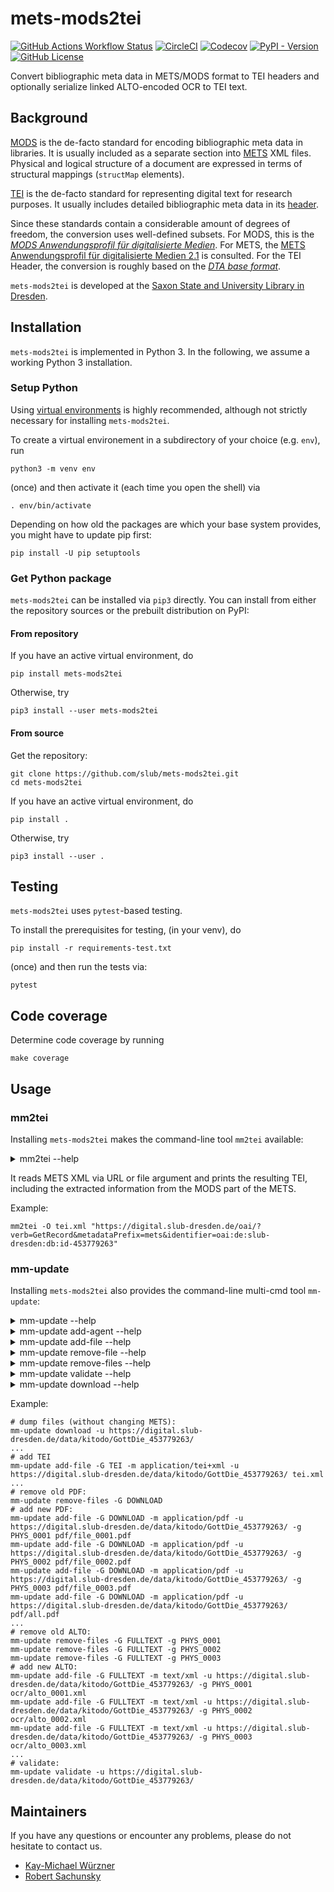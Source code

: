 # mets-mods2tei

[![GitHub Actions Workflow Status](https://img.shields.io/github/actions/workflow/status/slub/mets-mods2tei/ci.yml?logo=GitHub)](https://github.com/slub/mets-mods2tei/actions)
[![CircleCI](https://img.shields.io/circleci/build/github/slub/mets-mods2tei?logo=CircleCI)](https://circleci.com/gh/slub/mets-mods2tei)
[![Codecov](https://img.shields.io/codecov/c/github/slub/mets-mods2tei?logo=Codecov)](https://codecov.io/gh/slub/mets-mods2tei)
[![PyPI - Version](https://img.shields.io/pypi/v/mets-mods2tei?logo=PyPI)](https://pypi.org/project/mets-mods2tei/)
[![GitHub License](https://img.shields.io/github/license/slub/mets-mods2tei)](LICENSE)

Convert bibliographic meta data in METS/MODS format to TEI headers and optionally serialize linked ALTO-encoded OCR to TEI text.

## Background

[MODS](http://www.loc.gov/standards/mods/) is the de-facto standard for encoding bibliographic
meta data in libraries. It is usually included as a separate section into
[METS](http://www.loc.gov/standards/mets/) XML files. Physical and logical structure of a document
are expressed in terms of structural mappings (`structMap` elements).

[TEI](https://tei-c.org/) is the de-facto standard for representing digital text for research
purposes. It usually includes detailed bibliographic meta data in its
[header](https://tei-c.org/release/doc/tei-p5-doc/de/html/ref-teiHeader.html).

Since these standards contain a considerable amount of degrees of freedom, the conversion uses
well-defined subsets. For MODS, this is the
[*MODS Anwendungsprofil für digitalisierte Medien*](https://dfg-viewer.de/fileadmin/groups/dfgviewer/MODS-Anwendungsprofil_2.3.1.pdf).
For METS, the [METS Anwendungsprofil für digitalisierte Medien 2.1](https://www.zvdd.de/fileadmin/AGSDD-Redaktion/METS_Anwendungsprofil_2.1.pdf) is consulted.
For the TEI Header, the conversion is roughly based on the [*DTA base format*](https://github.com/deutschestextarchiv/dtabf).

`mets-mods2tei` is developed at the [Saxon State and University Library in Dresden](https://www.slub-dresden.de).

## Installation

`mets-mods2tei` is implemented in Python 3. In the following, we assume a working Python 3 installation.

### Setup Python

Using [virtual environments](https://packaging.python.org/tutorials/installing-packages/#creating-virtual-environments) is highly recommended,
although not strictly necessary for installing `mets-mods2tei`.

To create a virtual environement in a subdirectory of your choice (e.g. `env`), run

    python3 -m venv env

(once) and then activate it (each time you open the shell) via

    . env/bin/activate

Depending on how old the packages are which your base system provides,
you might have to update pip first:

    pip install -U pip setuptools

### Get Python package

`mets-mods2tei` can be installed via `pip3` directly.
You can install from either the repository sources or the
prebuilt distribution on PyPI:

#### From repository

If you have an active virtual environment, do

    pip install mets-mods2tei

Otherwise, try

    pip3 install --user mets-mods2tei

#### From source

Get the repository:

    git clone https://github.com/slub/mets-mods2tei.git
    cd mets-mods2tei

If you have an active virtual environment, do

    pip install .

Otherwise, try

    pip3 install --user .

## Testing

`mets-mods2tei` uses `pytest`-based testing.

To install the prerequisites for testing, (in your venv), do

    pip install -r requirements-test.txt

(once) and then run the tests via:

    pytest

## Code coverage

Determine code coverage by running

    make coverage

## Usage

### mm2tei

Installing `mets-mods2tei` makes the command-line tool `mm2tei` available:

<details><summary>mm2tei --help</summary>
<p>

```
Usage: mm2tei [OPTIONS] METS

  METS: File containing or URL pointing to the METS/MODS XML to be converted

  Parse given METS and its meta-data, and convert it to TEI.

  If `--ocr` is given, then also read the ALTO full-text files from the
  fileGrp in `--text-group`, and convert page contents accordingly (in
  physical order).

  Decorate page boundaries with image and page numbers. Moreover, if `--add-
  refs` contains `page`, then reference the corresponding base image files (by
  file name) from `--img-group`. Likewise, if `--add-refs` contains `line`,
  then reference the corresponding textline segments (by XML ID) from `--text-
  group`.

  Output XML to `--output (use '-' for stdout), log to stderr.`

Options:
  -O, --output FILENAME           File path to write TEI output to
  -o, --ocr                       Serialize OCR into resulting TEI
  -T, --text-group TEXT           File group which contains the full-text
  -I, --img-group TEXT            File group which contains the images
  -r, --add-refs [page|line]
  -l, --log-level [DEBUG|INFO|WARN|ERROR|OFF]
  -h, --help                      Show this message and exit.
```

</p></details>

It reads METS XML via URL or file argument and prints the resulting TEI,
including the extracted information from the MODS part of the METS.


Example:

    mm2tei -O tei.xml "https://digital.slub-dresden.de/oai/?verb=GetRecord&metadataPrefix=mets&identifier=oai:de:slub-dresden:db:id-453779263"


### mm-update

Installing `mets-mods2tei` also provides the command-line multi-cmd tool `mm-update`:

<details><summary>mm-update --help</summary>
<p>

```
Usage: mm-update [OPTIONS] COMMAND [ARGS]...

  Entry-point of multi-purpose CLI for DFG Viewer compliant METS updates

Options:
  --version                       Show the version and exit.
  -l, --log-level [OFF|ERROR|WARN|INFO|DEBUG|TRACE]
                                  Log level
  -d, --directory WORKSPACE_DIR   Changes the workspace folder location
                                  [default: METS_URL directory or .]"
  -m, --mets METS_URL             The path/URL of the METS file [default:
                                  WORKSPACE_DIR/mets.xml]
  --backup                        Backup METS whenever it is saved.
  --help                          Show this message and exit.

Commands:
  add-agent     add agent headers, optionally from external METS
  add-file      add a file reference, optionally as URL
  download      download files into subdirectories, as path or URL
  remove-file   remove all file references for a specific location,...
  remove-files  remove all file references for a specific fileGrp / MIME...
  validate      custom OcrdWorkspaceValidator
```

</p></details>

<details><summary>mm-update add-agent --help</summary>
<p>

```
Usage: mm-update add-agent [OPTIONS]

  add agent headers, optionally from external METS

Options:
  -m, --mets TEXT  copy metsHdr/agent from this file, too
  --help           Show this message and exit.
```

</p></details>

<details><summary>mm-update add-file --help</summary>
<p>

```
Usage: mm-update add-file [OPTIONS] PATH

  add a file reference, optionally as URL

Options:
  -G, --file-grp FILE_GRP  fileGrp to add to  [required]
  -m, --mimetype TYPE      Media type of the file. Guessed from extension if
                           not provided
  -g, --page-id PAGE_ID    ID of the physical page (or empty if document-
                           global)
  -u, --url-prefix TEXT    URL prefix to add to path before storing references
                           (or else keep local file refs)
  --help                   Show this message and exit.


```

</p></details>

<details><summary>mm-update remove-file --help</summary>
<p>

```
Usage: mm-update remove-file [OPTIONS] PATH

  remove all file references for a specific location, optionally as URL

Options:
  -u, --url-prefix TEXT  URL prefix to add to path before removing references
                         (or else search verbatim file refs)
  --help                 Show this message and exit.
```

</p></details>

<details><summary>mm-update remove-files --help</summary>
<p>

```
Usage: mm-update remove-files [OPTIONS]

  remove all file references for a specific fileGrp / MIME type / page ID
  combination

Options:
  -G, --file-grp FILE_GRP  fileGrp to add to  [required]
  -m, --mimetype TYPE      Media type of the file. Guessed from extension if
                           not provided
  -g, --page-id PAGE_ID    ID of the physical page (or empty if document-
                           global)
  --help                   Show this message and exit.
```

</p></details>

<details><summary>mm-update validate --help</summary>
<p>

```
Usage: mm-update validate [OPTIONS]

  custom OcrdWorkspaceValidator

Options:
  -u, --url-prefix TEXT  validate each file has this URL prefix
  --help                 Show this message and exit.
```

</p></details>

<details><summary>mm-update download --help</summary>
<p>

```
Usage: mm-update download [OPTIONS]

  download files into subdirectories, as path or URL

Options:
  -G, --file-grp FILE_GRP         fileGrp USE (or empty if all fileGrps)
  -g, --page-id PAGE_ID           ID of the physical page (or empty if all
                                  pages)
  -p, --path-names [URL|GRP/ID.SUF]
                                  how to generate local path names (from URL
                                  or from fileGrp, file ID and suffix)
                                  [default: URL]
  -u, --url-prefix TEXT           URL prefix to remove from path before
                                  storing downloaded files (to avoid creating
                                  host directories)
  -r, --reference [no-change|replace-by-local|insert-local|append-local]
                                  whether and how to update the FLocat
                                  reference in METS  [default: no-change]
  --help                          Show this message and exit.
```

</p></details>

Example:

    # dump files (without changing METS):
    mm-update download -u https://digital.slub-dresden.de/data/kitodo/GottDie_453779263/
    ...
    # add TEI
    mm-update add-file -G TEI -m application/tei+xml -u https://digital.slub-dresden.de/data/kitodo/GottDie_453779263/ tei.xml
    ...
    # remove old PDF:
    mm-update remove-files -G DOWNLOAD
    # add new PDF:
    mm-update add-file -G DOWNLOAD -m application/pdf -u https://digital.slub-dresden.de/data/kitodo/GottDie_453779263/ -g PHYS_0001 pdf/file_0001.pdf
    mm-update add-file -G DOWNLOAD -m application/pdf -u https://digital.slub-dresden.de/data/kitodo/GottDie_453779263/ -g PHYS_0002 pdf/file_0002.pdf
    mm-update add-file -G DOWNLOAD -m application/pdf -u https://digital.slub-dresden.de/data/kitodo/GottDie_453779263/ -g PHYS_0003 pdf/file_0003.pdf
    mm-update add-file -G DOWNLOAD -m application/pdf -u https://digital.slub-dresden.de/data/kitodo/GottDie_453779263/ pdf/all.pdf
    ...
    # remove old ALTO:
    mm-update remove-files -G FULLTEXT -g PHYS_0001
    mm-update remove-files -G FULLTEXT -g PHYS_0002
    mm-update remove-files -G FULLTEXT -g PHYS_0003
    # add new ALTO:
    mm-update add-file -G FULLTEXT -m text/xml -u https://digital.slub-dresden.de/data/kitodo/GottDie_453779263/ -g PHYS_0001 ocr/alto_0001.xml
    mm-update add-file -G FULLTEXT -m text/xml -u https://digital.slub-dresden.de/data/kitodo/GottDie_453779263/ -g PHYS_0002 ocr/alto_0002.xml
    mm-update add-file -G FULLTEXT -m text/xml -u https://digital.slub-dresden.de/data/kitodo/GottDie_453779263/ -g PHYS_0003 ocr/alto_0003.xml
    ...
    # validate:
    mm-update validate -u https://digital.slub-dresden.de/data/kitodo/GottDie_453779263/

## Maintainers

If you have any questions or encounter any problems, please do not hesitate to contact us.

- [Kay-Michael Würzner](https://github.com/wrznr)
- [Robert Sachunsky](https://github.com/bertsky)
